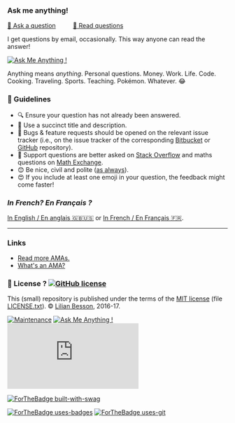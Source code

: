 
### Ask me anything!

<a href="../../issues/new">:speech_balloon: Ask a question</a> &nbsp;&nbsp;&nbsp;&nbsp;&nbsp;&nbsp;&nbsp;&nbsp; <a href="../../issues?q=is%3Aissue+is%3Aclosed+sort%3Aupdated-desc">:book: Read questions</a>


I get questions by email, occasionally. This way anyone can read the answer!

[![Ask Me Anything !](https://img.shields.io/badge/Ask%20me-anything-1abc9c.svg)](https://GitHub.com/Naereen/ama)

Anything means *anything*. Personal questions. Money. Work. Life. Code.
Cooking. Traveling. Sports. Teaching. Pokémon. Whatever. :joy:

### :memo: Guidelines

 - :mag: Ensure your question has not already been answered.
 - :memo: Use a succinct title and description.
 - :bug: Bugs & feature requests should be opened on the relevant issue tracker (i.e., on the issue tracker of the corresponding [Bitbucket](https://bitbucket.org/lbesson/) or [GitHub](https://github.com/Naereen/) repository).
 - :signal_strength: Support questions are better asked on [Stack Overflow](https://stackoverflow.com/) and maths questions on [Math Exchange](https://math.stackexchange.com/).
 - :blush: Be nice, civil and polite ([as always](http://contributor-covenant.org/version/1/4/)).
 - :heart_eyes: If you include at least one emoji in your question, the feedback might come faster!

### *In French? En Français ?*
[In English / En anglais :gb::us:](https://github.com/Naereen/ama)
or [In French / En Français :fr:](https://github.com/Naereen/ama.fr).

----

### Links

 - [Read more AMAs.](https://github.com/sindresorhus/amas)
 - [What's an AMA?](https://en.wikipedia.org/wiki/Reddit#IAmA_and_AMA)

### :scroll: License ? [![GitHub license](https://img.shields.io/github/license/Naereen/ama.svg)](https://github.com/Naereen/ama/blob/master/LICENSE)
This (small) repository is published under the terms of the [MIT license](http://lbesson.mit-license.org/) (file [LICENSE.txt](LICENSE.txt)).
© [Lilian Besson](https://GitHub.com/Naereen), 2016-17.

[![Maintenance](https://img.shields.io/badge/Maintenu%3F-oui-green.svg)](https://GitHub.com/Naereen/ama/graphs/commit-activity)
[![Ask Me Anything !](https://img.shields.io/badge/Ask%20me-anything-1abc9c.svg)](https://GitHub.com/Naereen/ama)
[![Analytics](https://ga-beacon.appspot.com/UA-38514290-17/github.com/Naereen/ama/README.md?pixel)](https://GitHub.com/Naereen/ama/)

[![ForTheBadge built-with-swag](http://ForTheBadge.com/images/badges/built-with-swag.svg)](https://GitHub.com/Naereen/)

[![ForTheBadge uses-badges](http://ForTheBadge.com/images/badges/uses-badges.svg)](http://ForTheBadge.com)
[![ForTheBadge uses-git](http://ForTheBadge.com/images/badges/uses-git.svg)](https://GitHub.com/)
